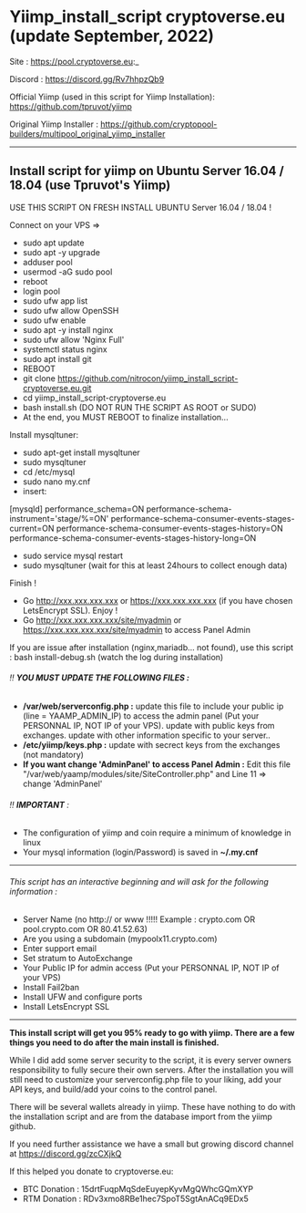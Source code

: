 # Yiimp_install_script cryptoverse.eu (update September, 2022)

Site : https://pool.cryptoverse.eu:_

Discord : https://discord.gg/Rv7hhpzQb9

Official Yiimp (used in this script for Yiimp Installation): https://github.com/tpruvot/yiimp

Original Yiimp Installer : https://github.com/cryptopool-builders/multipool_original_yiimp_installer


***********************************

## Install script for yiimp on Ubuntu Server 16.04 / 18.04 (use Tpruvot's Yiimp)

USE THIS SCRIPT ON FRESH INSTALL UBUNTU Server 16.04 / 18.04 !

Connect on your VPS =>
- sudo apt update
- sudo apt -y upgrade 
- adduser pool
- usermod -aG sudo pool
- reboot
- login pool
- sudo ufw app list
- sudo ufw allow OpenSSH
- sudo ufw enable
- sudo apt -y install nginx 
- sudo ufw allow 'Nginx Full'
- systemctl status nginx
- sudo apt install git
- REBOOT
- git clone https://github.com/nitrocon/yiimp_install_script-cryptoverse.eu.git
- cd yiimp_install_script-cryptoverse.eu
- bash install.sh (DO NOT RUN THE SCRIPT AS ROOT or SUDO)
- At the end, you MUST REBOOT to finalize installation...

Install mysqltuner:
- sudo apt-get install mysqltuner
- sudo mysqltuner
- cd /etc/mysql
- sudo nano my.cnf
- insert:

[mysqld]
performance_schema=ON
performance-schema-instrument='stage/%=ON'
performance-schema-consumer-events-stages-current=ON
performance-schema-consumer-events-stages-history=ON
performance-schema-consumer-events-stages-history-long=ON

- sudo service mysql restart
- sudo mysqltuner (wait for this at least 24hours to collect enough data)


Finish !
- Go http://xxx.xxx.xxx.xxx or https://xxx.xxx.xxx.xxx (if you have chosen LetsEncrypt SSL). Enjoy !
- Go http://xxx.xxx.xxx.xxx/site/myadmin or https://xxx.xxx.xxx.xxx/site/myadmin to access Panel Admin

If you are issue after installation (nginx,mariadb... not found), use this script : bash install-debug.sh (watch the log during installation)


###### :bangbang: **YOU MUST UPDATE THE FOLLOWING FILES :**
- **/var/web/serverconfig.php :** update this file to include your public ip (line = YAAMP_ADMIN_IP) to access the admin panel (Put your PERSONNAL IP, NOT IP of your VPS). update with public keys from exchanges. update with other information specific to your server..
- **/etc/yiimp/keys.php :** update with secrect keys from the exchanges (not mandatory)
- **If you want change 'AdminPanel' to access Panel Admin :** Edit this file "/var/web/yaamp/modules/site/SiteController.php" and Line 11 => change 'AdminPanel'


###### :bangbang: **IMPORTANT** : 

- The configuration of yiimp and coin require a minimum of knowledge in linux
- Your mysql information (login/Password) is saved in **~/.my.cnf**

***********************************

###### This script has an interactive beginning and will ask for the following information :

- Server Name (no http:// or www !!!!! Example : crypto.com OR pool.crypto.com OR 80.41.52.63)
- Are you using a subdomain (mypoolx11.crypto.com)
- Enter support email
- Set stratum to AutoExchange
- Your Public IP for admin access (Put your PERSONNAL IP, NOT IP of your VPS)
- Install Fail2ban
- Install UFW and configure ports
- Install LetsEncrypt SSL

***********************************

**This install script will get you 95% ready to go with yiimp. There are a few things you need to do after the main install is finished.**

While I did add some server security to the script, it is every server owners responsibility to fully secure their own servers. After the installation you will still need to customize your serverconfig.php file to your liking, add your API keys, and build/add your coins to the control panel. 

There will be several wallets already in yiimp. These have nothing to do with the installation script and are from the database import from the yiimp github. 

If you need further assistance we have a small but growing discord channel at https://discord.gg/zcCXjkQ

If this helped you donate to cryptoverse.eu: 
- BTC Donation : 15drtFuqpMqSdeEuyepKyvMgQWhcGQmXYP
- RTM Donation : RDv3xmo8RBe1hec7SpoT5SgtAnACq9EDx5
